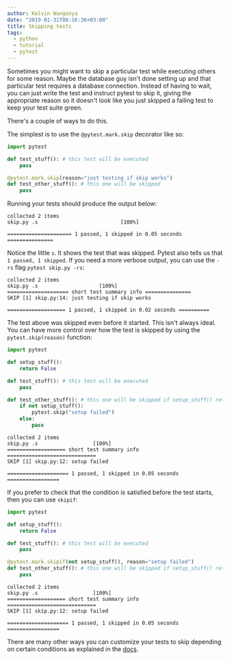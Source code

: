 ```yaml
---
author: Kelvin Wangonya
date: "2019-01-31T08:16:36+03:00"
title: Skipping tests
tags:
  - python
  - tutorial
  - pytest
---
```


Sometimes you might want to skip a particular test while executing
others for some reason. Maybe the database guy isn't done setting up
and that particular test requires a database connection. Instead of
having to wait, you can just write the test and instruct pytest to skip
it, giving the appropriate reason so it doesn't look like you just
skipped a failing test to keep your test suite green.

There's a couple of ways to do this.

The simplest is to use the `@pytest.mark.skip` decorator like
so:

```python
import pytest

def test_stuff(): # this test will be executed
    pass

@pytest.mark.skip(reason="just testing if skip works")
def test_other_stuff(): # this one will be skipped
    pass
```

Running your tests should produce the output below:

```shell
collected 2 items
skip.py .s                           [100%]

===================== 1 passed, 1 skipped in 0.05 seconds ===============
```

Notice the little `s`. It shows the test that was skipped.
Pytest also tells us that `1 passed, 1 skipped`. If you need
a more verbose output, you can use the `-rs` flag
`pytest skip.py -rs`:

```shell
collected 2 items
skip.py .s                    [100%]
==================== short test summary info ===============
SKIP [1] skip.py:14: just testing if skip works

=================== 1 passed, 1 skipped in 0.02 seconds ==========
```

The test above was skipped even before it started. This isn't always
ideal. You can have more control over how the test is skipped by using
the `pytest.skip(reason)` function:

```python
import pytest

def setup_stuff():
    return False

def test_stuff(): # this test will be executed
    pass

def test_other_stuff(): # this one will be skipped if setup_stuff() returns false
    if not setup_stuff():
        pytest.skip("setup failed")
    else:
        pass
```

```shell
collected 2 items
skip.py .s                  [100%]
=================== short test summary info =============================
SKIP [1] skip.py:12: setup failed

==================== 1 passed, 1 skipped in 0.05 seconds =================
```

If you prefer to check that the condition is satisfied before the test
starts, then you can use `skipif`:

```python
import pytest

def setup_stuff():
    return False

def test_stuff(): # this test will be executed
    pass

@pytest.mark.skipif(not setup_stuff(), reason="setup failed")
def test_other_stuff(): # this one will be skipped if setup_stuff() returns false
    pass
```

```shell
collected 2 items
skip.py .s                  [100%]
=================== short test summary info =============================
SKIP [1] skip.py:12: setup failed

==================== 1 passed, 1 skipped in 0.05 seconds =================
```

There are many other ways you can customize your tests to skip depending
on certain conditions as explained in the
[docs](https://docs.pytest.org/en/latest/skipping.html).
